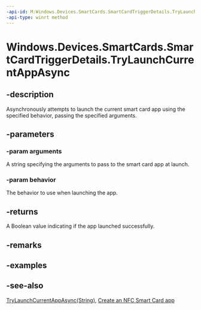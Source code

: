 ----api-id: M:Windows.Devices.SmartCards.SmartCardTriggerDetails.TryLaunchCurrentAppAsync(System.String,Windows.Devices.SmartCards.SmartCardLaunchBehavior)
-api-type: winrt method
---<!-- Method syntaxpublic Windows.Foundation.IAsyncOperation<bool> TryLaunchCurrentAppAsync(System.String arguments, Windows.Devices.SmartCards.SmartCardLaunchBehavior behavior)--># Windows.Devices.SmartCards.SmartCardTriggerDetails.TryLaunchCurrentAppAsync## -descriptionAsynchronously attempts to launch the current smart card app using the specified behavior, passing the specified arguments.## -parameters### -param argumentsA string specifying the arguments to pass to the smart card app at launch.### -param behaviorThe behavior to use when launching the app.## -returnsA Boolean value indicating if the app launched successfully.## -remarks## -examples## -see-also[TryLaunchCurrentAppAsync(String)](smartcardtriggerdetails_trylaunchcurrentappasync_1440316395.md), [Create an NFC Smart Card app](http://msdn.microsoft.com/library/26834a51-512b-485b-84c8-abf713787588)